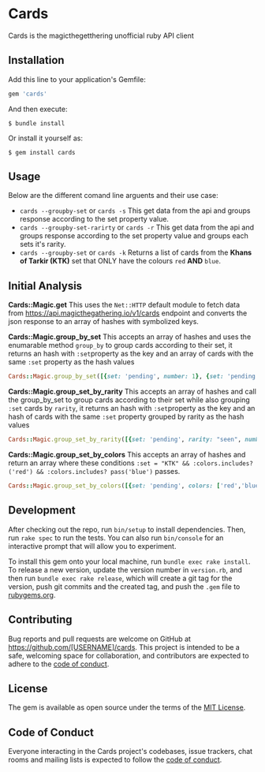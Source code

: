 # Cards
Cards is the magicthegetthering unofficial ruby API client
## Installation

Add this line to your application's Gemfile:

```ruby
gem 'cards'
```

And then execute:

    $ bundle install

Or install it yourself as:

    $ gem install cards

## Usage

Below are the different comand line arguents and their use case:
- `cards --groupby-set` or `cards -s` This get data from the api and groups response according to the set property value.
- `cards --groupby-set-rarirty` or `cards -r` This get data from the api and groups response according to the set property value and groups each sets it's rarity.
- `cards --groupby-set` or `cards -k` Returns a list of cards from the  **Khans of Tarkir (KTK)** set that ONLY have the colours `red` **AND** `blue`.

## Initial Analysis

**Cards::Magic.get**
This uses the `Net::HTTP` default module to fetch data from https://api.magicthegathering.io/v1/cards endpoint and converts the json response to an array of hashes with symbolized keys.

**Cards::Magic.group_by_set**
This accepts an array of hashes and uses the enumarable method `group_by` to group cards according to their set, it returns an hash with `:set`property as the key and an array of cards with the same `:set` property as the hash values
```ruby
Cards::Magic.group_by_set([{set: 'pending', number: 1}, {set: 'pending', number: 2}, {set: 'closed', number: 3}]) == {"pending"=>[{set: 'pending', number: 1}, {set: 'pending', number: 2}], "closed" => [{set: 'closed', number: 3}]}
```
**Cards::Magic.group_set_by_rarity**
This accepts an array of hashes and call the group_by_set to group cards according to their set while also grouping `:set` cards by `rarity`, it returns an hash with `:set`property as the key and an hash of cards with the same `:set` property grouped by rarity as the hash values
```ruby
Cards::Magic.group_set_by_rarity([{set: 'pending', rarity: "seen", number: 1}, {set: 'pending',rarity: "unseen", number: 2}) == {"pending"=>{"seen"=> [{set: 'pending', rarity: "seen", number: 1}], "unseen"=> [{set: 'pending', rarity: "unseen", number: 2}]}
```
**Cards::Magic.group_set_by_colors**
This accepts an array of hashes and return an array where these conditions `:set = "KTK" && :colors.includes?('red') && :colors.includes? pass('blue')` passes.
```ruby
Cards::Magic.group_set_by_colors([{set: 'pending', colors: ['red','blue'], number: 1}, {set: 'KTK', colors: ['red','blue'], number: 2}]) == [{set: 'KTK', colors: ['red','blue'], number: 2}]
```



## Development

After checking out the repo, run `bin/setup` to install dependencies. Then, run `rake spec` to run the tests. You can also run `bin/console` for an interactive prompt that will allow you to experiment.

To install this gem onto your local machine, run `bundle exec rake install`. To release a new version, update the version number in `version.rb`, and then run `bundle exec rake release`, which will create a git tag for the version, push git commits and the created tag, and push the `.gem` file to [rubygems.org](https://rubygems.org).

## Contributing

Bug reports and pull requests are welcome on GitHub at https://github.com/[USERNAME]/cards. This project is intended to be a safe, welcoming space for collaboration, and contributors are expected to adhere to the [code of conduct](https://github.com/[USERNAME]/cards/blob/master/CODE_OF_CONDUCT.md).

## License

The gem is available as open source under the terms of the [MIT License](https://opensource.org/licenses/MIT).

## Code of Conduct

Everyone interacting in the Cards project's codebases, issue trackers, chat rooms and mailing lists is expected to follow the [code of conduct](https://github.com/[USERNAME]/cards/blob/master/CODE_OF_CONDUCT.md).
